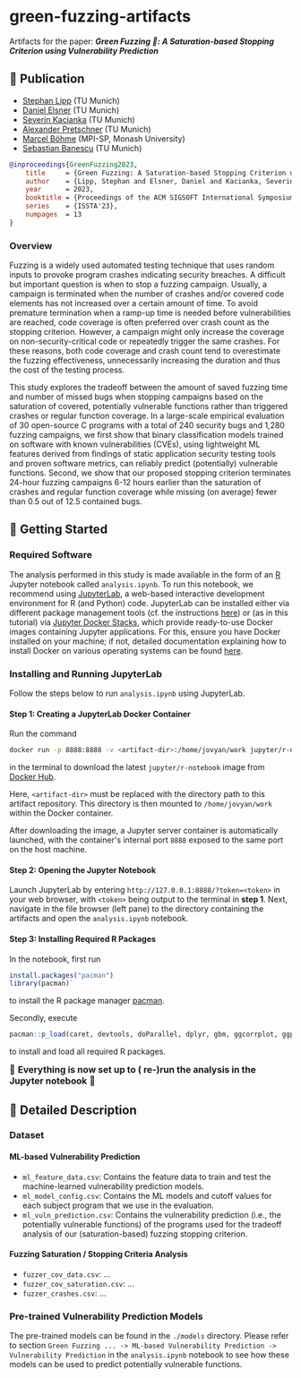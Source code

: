 # green-fuzzing-artifacts

Artifacts for the paper: ***Green Fuzzing :seedling:: A Saturation-based Stopping Criterion using Vulnerability Prediction***

## :seedling: Publication

- [Stephan Lipp](https://www.cs.cit.tum.de/sse/lipp/) (TU Munich)
- [Daniel Elsner](https://www.cs.cit.tum.de/sse/elsner/) (TU Munich)
- [Severin Kacianka](https://www.cs.cit.tum.de/sse/kacianka/) (TU Munich)
- [Alexander Pretschner](https://www.cs.cit.tum.de/sse/pretschner/) (TU Munich)
- [Marcel Böhme](https://mboehme.github.io/) (MPI-SP, Monash University)
- [Sebastian Banescu](https://github.com/banescusebi) (TU Munich)

```bibtex
@inproceedings{GreenFuzzing2023,
    title     = {Green Fuzzing: A Saturation-based Stopping Criterion using Vulnerability Prediction},
    author    = {Lipp, Stephan and Elsner, Daniel and Kacianka, Severin and Pretschner, Alexander and B{\"o}hme, Marcel and Banescu, Sebastian},
    year      = 2023,
    booktitle = {Proceedings of the ACM SIGSOFT International Symposium on Software Testing and Analysis},
    series    = {ISSTA'23},
    numpages  = 13
}
```

### Overview

Fuzzing is a widely used automated testing technique that uses random inputs to provoke program crashes indicating security breaches. A difficult but important question is when to stop a fuzzing campaign. Usually, a campaign is terminated when the number of crashes and/or covered code elements has not increased over a certain amount of time. To avoid premature termination when a ramp-up time is needed before vulnerabilities are reached, code coverage is often preferred over crash count as the stopping criterion. However, a campaign might only increase the coverage on non-security-critical code or repeatedly trigger the same crashes. For these reasons, both code coverage and crash count tend to overestimate the fuzzing effectiveness, unnecessarily increasing the duration and thus the cost of the testing process.

This study explores the tradeoff between the amount of saved fuzzing time and number of missed bugs when stopping campaigns based on the saturation of covered, potentially vulnerable functions rather than triggered crashes or regular function coverage. In a large-scale empirical evaluation of 30 open-source C programs with a total of 240 security bugs and 1,280 fuzzing campaigns, we first show that binary classification models trained on software with known vulnerabilities (CVEs), using lightweight ML features derived from findings of static application security testing tools and proven software metrics, can reliably predict (potentially) vulnerable functions. Second, we show that our proposed stopping criterion terminates 24-hour fuzzing campaigns 6-12 hours earlier than the saturation of crashes and regular function coverage while missing (on average) fewer than 0.5 out of 12.5 contained bugs.

## :seedling: Getting Started

### Required Software

The analysis performed in this study is made available in the form of an [R](https://www.r-project.org/about.html) Jupyter notebook called `analysis.ipynb`. To run this notebook, we recommend using [JupyterLab](https://jupyterlab.readthedocs.io/en/stable/getting_started/overview.html), a web-based interactive development environment for R (and Python) code. JupyterLab can be installed either via different package management tools (cf. the instructions [here](https://jupyterlab.readthedocs.io/en/stable/getting_started/installation.html)) or (as in this tutorial) via [Jupyter Docker Stacks](https://jupyter-docker-stacks.readthedocs.io/en/latest/), which provide ready-to-use Docker images containing Jupyter applications. For this, ensure you have Docker installed on your machine; if not, detailed documentation explaining how to install Docker on various operating systems can be found [here](https://docs.docker.com/get-docker/).

### Installing and Running JupyterLab

Follow the steps below to run `analysis.ipynb` using JupyterLab.

#### Step 1: Creating a JupyterLab Docker Container

Run the command

```bash
docker run -p 8888:8888 -v <artifact-dir>:/home/jovyan/work jupyter/r-notebook:latest
```

in the terminal to download the latest `jupyter/r-notebook` image from [Docker Hub](https://hub.docker.com/r/jupyter/scipy-notebook).

Here, `<artifact-dir>` must be replaced with the directory path to this artifact repository. This directory is then mounted to `/home/jovyan/work` within the Docker container.

After downloading the image, a Jupyter server container is automatically launched, with the container's internal port `8888` exposed to the same port on the host machine.

#### Step 2: Opening the Jupyter Notebook

Launch JupyterLab by entering `http://127.0.0.1:8888/?token=<token>` in your web browser, with `<token>` being output to the terminal in **step 1**. Next, navigate in the file browser (left pane) to the directory containing the artifacts and open the `analysis.ipynb` notebook.

#### Step 3: Installing Required R Packages

In the notebook, first run

```r
install.packages("pacman")
library(pacman)`
```

to install the R package manager [pacman](https://www.rdocumentation.org/packages/pacman/versions/0.5.1).

Secondly, execute

```r
pacman::p_load(caret, devtools, doParallel, dplyr, gbm, ggcorrplot, ggplot2, ggtext, kernlab, Metrics, modelr, parallel, plotROC, pROC, randomForest, RColorBrewer, scales, stringr, tidyr, tidyverse)
```

to install and load all required R packages.

<font size=3>:tada: **Everything is now set up to ( re-)run the analysis in the Jupyter notebook** :tada:</font>

## :seedling: Detailed Description

### Dataset

#### ML-based Vulnerability Prediction

- `ml_feature_data.csv`: Contains the feature data to train and test the machine-learned vulnerability prediction models.
- `ml_model_config.csv`: Contains the ML models and cutoff values for each subject program that we use in the evaluation.
- `ml_vuln_prediction.csv`: Contains the vulnerability prediction (i.e., the potentially vulnerable functions) of the programs used for the tradeoff analysis of our (saturation-based) fuzzing stopping criterion.

#### Fuzzing Saturation / Stopping Criteria Analysis

- `fuzzer_cov_data.csv`: ...
- `fuzzer_cov_saturation.csv`: ...
- `fuzzer_crashes.csv`: ...

### Pre-trained Vulnerability Prediction Models

The pre-trained models can be found in the `./models` directory. Please refer to section `Green Fuzzing ... -> ML-based Vulnerability Prediction -> Vulnerability Prediction` in the `analysis.ipynb` notebook to see how these models can be used to predict potentially vulnerable functions.
